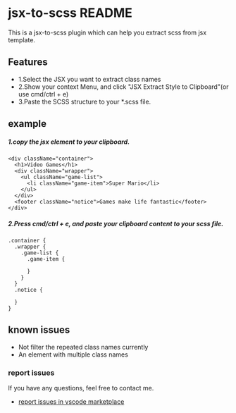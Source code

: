 # jsx-to-scss README
This is a jsx-to-scss plugin which can help you extract scss from jsx template.

## Features
- 1.Select the JSX you want to extract class names
- 2.Show your context Menu, and click "JSX Extract Style to Clipboard"(or use cmd/ctrl + e)
- 3.Paste the SCSS structure to your *.scss file.

## example
##### 1.copy the jsx element to your clipboard.
```
<div className="container">
  <h1>Video Games</h1>
  <div className="wrapper">
    <ul className="game-list">
      <li className="game-item">Super Mario</li>
    </ul>
  </div>
  <footer className="notice">Games make life fantastic</footer>
</div>
```

##### 2.Press cmd/ctrl + e, and paste your clipboard content to your scss file.
```
.container {
  .wrapper {
    .game-list {
      .game-item {

      }
    }
  }
  .notice {

  }
}
```

## known issues
- Not filter the repeated class names currently
- An element with multiple class names

### report issues
If you have any questions, feel free to contact me.

* [report issues in vscode marketplace](https://marketplace.visualstudio.com/items?itemName=joey.jsx-to-scss&ssr=false#qna)




